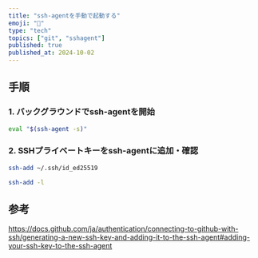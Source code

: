 ```yaml
---
title: "ssh-agentを手動で起動する"
emoji: "🔑"
type: "tech"
topics: ["git", "sshagent"]
published: true
published_at: 2024-10-02
---
```


## 手順

### 1. バックグラウンドでssh-agentを開始

```bash
eval "$(ssh-agent -s)"
```

### 2. SSHプライベートキーをssh-agentに追加・確認

```bash
ssh-add ~/.ssh/id_ed25519
```

```bash
ssh-add -l
```

## 参考

https://docs.github.com/ja/authentication/connecting-to-github-with-ssh/generating-a-new-ssh-key-and-adding-it-to-the-ssh-agent#adding-your-ssh-key-to-the-ssh-agent
